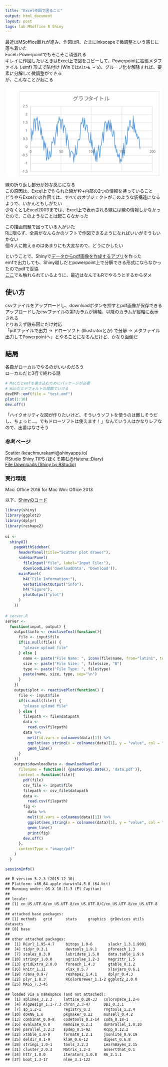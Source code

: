 ```yaml
---
title: "Excel作図で困ること"
output: html_document
layout: post
tags: lab MSoffice R Shiny
---
```





最近はMSoffice離れが進み、作図はR、たまにInkscapeで微調整という感じに落ち着いた  
Excel+Powerpointでもそこそこ頑張れる  
キレイに作図したいときはExcel上で図をコピーして、Powerpointに拡張メタファイル (.emf) 形式で貼付け (Winでは`Alt+E → S`)、グループ化を解除すれば、要素に分解して微調整ができる   
が、こんなことが起こる  

![sine_noise](/figure/source/2016-02-29-MSofficeFigure/sine_noise.svg)

線の折り返し部分が妙な感じになる  
この原因は、Excel上で作られた線が枠+内部の2つの情報を持っていること  
どうやらExcelでの作図では、すべてのオブジェクトがこのような袋構造になるようで、いかんともしがたい  
少なくともExcel2003までは、Excel上で表示される線には線の情報しかなかったので、このようなことは起こらなかった  
  
この描画問題で困っている人がいた    
Rに限らず、全員がなんらかのソフトで作図できるようになればいいがそうもいかない  
個々人に教えるのはあまりにも大変なので、どうにかしたい  

ということで、Shinyで[データからpdf画像を作成するアプリ](https://keachmurakami.shinyapps.io/Scatter/)を作った  
emfで出力しても、Shiny越しだとpowerpoint上で分解できる形式にならなかったのでpdfで妥協  
[ここ](http://d.hatena.ne.jp/hoxo_m/20121228/p1)でも触れられているように、最近はなんでもRでやろうとするからダメ  

## 使い方
csvファイルをアップロードし、downloadボタンを押すとpdf画像が保存できる  
アップロードしたcsvファイルの第1カラムが横軸、以降のカラムが縦軸に表示される  
とりあえず散布図にだけ対応  
「pdfファイルで出力 → ドローソフト (Illustratorとか) で分解 → メタファイル出力してPowerpointへ」とやることになるんだけど、かなり面倒だ  

## 結局　
各自がローカルでやるのがいいのだろう  
ローカルだと3行で終わる話   

```r
# Macだとemfを書き込むためにパッケージが必要
# Winだとデフォルトの関数でいける
devEMF::emf(file = "test.emf")
plot(1:10)
dev.off()
```

「ハイクオリティな図が作りたいけど、そういうソフトを使うのは難しそうだし、ちょっと...。でもドローソフトは使えます！」なんていう人はかなりレアなので、出番はなさそう  

### 参考ページ
[Scatter (keachmurakami@shinyapps.io)](https://keachmurakami.shinyapps.io/Scatter/)  
[RStudio Shiny TIPS (ほくそ笑む@Hatena::Diary)](http://d.hatena.ne.jp/hoxo_m/20121228/p1)  
[File Downloads (Shiny by RStudio)](http://shiny.rstudio.com/reference/shiny/latest/downloadHandler.html)  

### 実行環境
Mac: Office 2016 for Mac
Win: Office 2013

以下、[Shinyのコード](https://github.com/KeachMurakami/KeachMurakami.github.io/blob/master/_shiny/MakeScatter/app.R)

```r
library(shiny)
library(ggplot2)
library(dplyr)
library(reshape2)

ui <-
  shinyUI(
    pageWithSidebar(
      headerPanel(title="Scatter plot drawer"),
      sidebarPanel(
        fileInput("file", label="Input File:"),
        downloadLink('downloadData', 'Download')),
      mainPanel(
        h4("File Information:"),
        verbatimTextOutput("info"),
        h4("Figure"),
        plotOutput("plot")
      )
    ))

# server.R
server <-
  function(input, output) {
    output$info <- reactiveText(function(){
      file <- input$file
      if(is.null(file)) {
        "please upload file"
      } else {
        name <- paste("File Name: ", iconv(file$name, from="latin1", to="UTF-8"))
        size <- paste("File Size: ", file$size, "B")
        type <- paste("File Type: ", file$type)
        paste(name, size, type, sep="\n")
      }
    })
    output$plot <- reactivePlot(function() {
      file <- input$file
      if(is.null(file)) {
        "please upload file"
      } else {
        filepath <- file$datapath
        data <-
          read.csv(filepath) 
        data %>%
          melt(id.vars = colnames(data)[1]) %>%
          ggplot(aes_string(x = colnames(data)[1], y = "value", col = "variable")) +
          geom_line()
      }
    })
    output$downloadData <- downloadHandler(
      filename = function() {paste0(Sys.Date(), 'data.pdf')},
      content = function(file){
        pdf(file)
        csv_file <- input$file
        filepath <- csv_file$datapath
        data <-
          read.csv(filepath) 
        fig <-
          data %>%
          melt(id.vars = colnames(data)[1]) %>%
          ggplot(aes_string(x = colnames(data)[1], y = "value", col = "variable")) +
          geom_line()
          print(fig)
        dev.off()
      },
      contentType = "image/pdf"
    )
  }
```


```r
sessionInfo()
```

```
## R version 3.2.3 (2015-12-10)
## Platform: x86_64-apple-darwin14.5.0 (64-bit)
## Running under: OS X 10.11.3 (El Capitan)
## 
## locale:
## [1] en_US.UTF-8/en_US.UTF-8/en_US.UTF-8/C/en_US.UTF-8/en_US.UTF-8
## 
## attached base packages:
## [1] methods   grid      stats     graphics  grDevices utils     datasets 
## [8] base     
## 
## other attached packages:
##  [1] RCurl_1.95-4.7     bitops_1.0-6       slackr_1.3.1.9001 
##  [4] tidyr_0.3.1        devtools_1.9.1     pforeach_1.3      
##  [7] scales_0.3.0       lubridate_1.5.0    data.table_1.9.6  
## [10] stringr_1.0.0      agricolae_1.2-3    magrittr_1.5      
## [13] gridExtra_2.0.0    foreach_1.4.3      gtable_0.1.2      
## [16] knitr_1.11         xlsx_0.5.7         xlsxjars_0.6.1    
## [19] rJava_0.9-7        reshape2_1.4.1     dplyr_0.4.3       
## [22] plyr_1.8.3         RColorBrewer_1.1-2 ggplot2_2.0.0     
## [25] MASS_7.3-45       
## 
## loaded via a namespace (and not attached):
##  [1] splines_3.2.3     lattice_0.20-33   colorspace_1.2-6 
##  [4] AlgDesign_1.1-7.3 chron_2.3-47      DBI_0.3.1        
##  [7] sp_1.2-1          registry_0.3      rngtools_1.2.4   
## [10] doRNG_1.6         pkgmaker_0.22     munsell_0.4.2    
## [13] combinat_0.0-8    codetools_0.2-14  coda_0.18-1      
## [16] evaluate_0.8      memoise_0.2.1     doParallel_1.0.10
## [19] parallel_3.2.3    spdep_0.5-92      Rcpp_0.12.2      
## [22] xtable_1.8-0      formatR_1.2.1     jsonlite_0.9.19  
## [25] deldir_0.1-9      klaR_0.6-12       digest_0.6.8     
## [28] stringi_1.0-1     tools_3.2.3       LearnBayes_2.15  
## [31] cluster_2.0.3     Matrix_1.2-3      assertthat_0.1   
## [34] httr_1.0.0        iterators_1.0.8   R6_2.1.1         
## [37] boot_1.3-17       nlme_3.1-122
```
